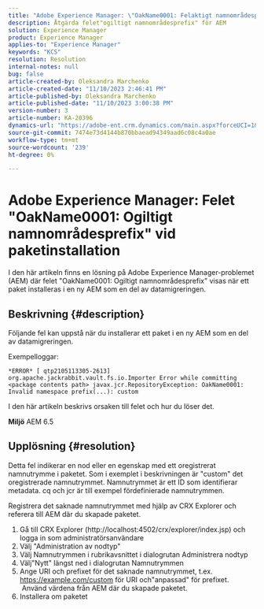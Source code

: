 ```yaml
---
title: "Adobe Experience Manager: \"OakName0001: Felaktigt namnområdesprefix\" vid paketinstallation"
description: Åtgärda felet"ogiltigt namnområdesprefix" för AEM
solution: Experience Manager
product: Experience Manager
applies-to: "Experience Manager"
keywords: "KCS"
resolution: Resolution
internal-notes: null
bug: false
article-created-by: Oleksandra Marchenko
article-created-date: "11/10/2023 2:46:41 PM"
article-published-by: Oleksandra Marchenko
article-published-date: "11/10/2023 3:00:38 PM"
version-number: 3
article-number: KA-20396
dynamics-url: "https://adobe-ent.crm.dynamics.com/main.aspx?forceUCI=1&pagetype=entityrecord&etn=knowledgearticle&id=76fa5df0-d77f-ee11-8179-6045bd006149"
source-git-commit: 7474e73d4144b870bbaead94349aad6c08c4a0ae
workflow-type: tm+mt
source-wordcount: '239'
ht-degree: 0%

---
```


# Adobe Experience Manager: Felet &quot;OakName0001: Ogiltigt namnområdesprefix&quot; vid paketinstallation


I den här artikeln finns en lösning på Adobe Experience Manager-problemet (AEM) där felet &quot;OakName0001: Ogiltigt namnområdesprefix&quot; visas när ett paket installeras i en ny AEM som en del av datamigreringen.

## Beskrivning {#description}


Följande fel kan uppstå när du installerar ett paket i en ny AEM som en del av datamigreringen.

Exempelloggar:


```
*ERROR* [ qtp2105113305-2613]  org.apache.jackrabbit.vault.fs.io.Importer Error while committing <package contents path> javax.jcr.RepositoryException: OakName0001: Invalid namespace prefix(...): custom
```




I den här artikeln beskrivs orsaken till felet och hur du löser det.

<b>Miljö</b>
AEM 6.5


## Upplösning {#resolution}


Detta fel indikerar en nod eller en egenskap med ett oregistrerat namnutrymme i paketet.
Som i exemplet i beskrivningen är &quot;custom&quot; det oregistrerade namnutrymmet.
Namnutrymmet är ett ID som identifierar metadata. cq och jcr är till exempel fördefinierade namnutrymmen.

Registrera det saknade namnutrymmet med hjälp av CRX Explorer och referera till AEM där du skapade paketet.

1. Gå till CRX Explorer (http://localhost:4502/crx/explorer/index.jsp) och logga in som administratörsanvändare
2. Välj &quot;Administration av nodtyp&quot;
3. Välj Namnutrymmen i rubrikavsnittet i dialogrutan Administrera nodtyp
4. Välj&quot;Nytt&quot; längst ned i dialogrutan Namnutrymmen
5. Ange URI och prefixet för det saknade namnutrymmet, t.ex. https://example.com/custom för URI och&quot;anpassad&quot; för prefixet.
     Använd värdena från AEM där du skapade paketet.
6. Installera om paketet
